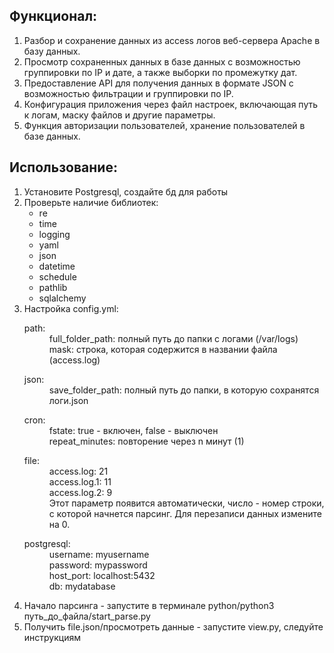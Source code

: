<h2>Функционал:</h2>
<ol>
  <li>Разбор и сохранение данных из access логов веб-сервера Apache в базу данных.</li>
  <li>Просмотр сохраненных данных в базе данных с возможностью группировки по IP и дате, а также выборки по промежутку дат.</li>
  <li>Предоставление API для получения данных в формате JSON с возможностью фильтрации и группировки по IP.</li>
  <li>Конфигурация приложения через файл настроек, включающая путь к логам, маску файлов и другие параметры.</li>
  <li>Функция авторизации пользователей, хранение пользователей в базе данных.</li>
</ol>

<h2> Использование: </h2>
<ol>
  <li>Установите Postgresql, создайте бд для работы</li>
  <li>
    Проверьте наличие библиотек:
    <ul>
      <li>re</li>
      <li>time</li>
      <li>logging</li>
      <li>yaml</li>
      <li>json</li>
      <li>datetime</li>
      <li>schedule</li>
      <li>pathlib</li>
      <li>sqlalchemy</li>
    </ul>
  </li>
  <li>
    Настройка config.yml:
    <dl>
      <dt>path:</dt>
      <dd>
        full_folder_path: полный путь до папки с логами (/var/logs)<br>
        mask: строка, которая содержится в названии файла (access.log)
      </dd>
    </dl>
    <dl>
      <dt>json:</dt>
      <dd>save_folder_path: полный путь до папки, в которую сохранятся логи.json</dd>
    </dl>
    <dl>
      <dt>cron:</dt>
      <dd>
        fstate: true - включен, false - выключен<br>
        repeat_minutes: повторение через n минут (1)
      </dd>
    </dl>
    <dl>
      <dt>file:</dt>
      <dd>
        access.log: 21<br>
        access.log.1: 11<br>
        access.log.2: 9
      </dd>
      <dd>Этот параметр появится автоматически, число - номер строки, с которой начнется парсинг. Для перезаписи данных измените на 0.</dd>
    </dl>
    <dl>
      <dt>postgresql:</dt>
      <dd>
        username: myusername<br>
        password: mypassword<br>
        host_port: localhost:5432<br>
        db: mydatabase<br>
      </dd>
    </dl>
    <dl>
  </li>
  <li> Начало парсинга - запустите в терминале python/python3 путь_до_файла/start_parse.py</li>
  <li> Получить file.json/просмотреть данные - запустите view.py, следуйте инструкциям </li>
</ol>

